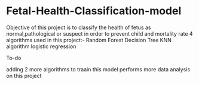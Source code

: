 # Fetal-Health-Classification-model

Objective of this project is to classify the health of fetus as normal,pathological or suspect in order to prevent child and mortality rate
4 algorithms used in this project:-
Random Forest 
Decision Tree
KNN algorithm
logistic regression

To-do 


adding 2 more algorithms to traain this model
performs more data analysis on this project
